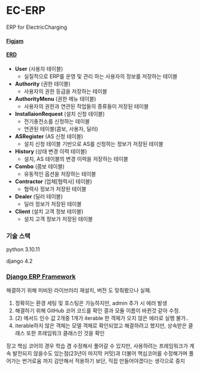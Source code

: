# EC-ERP
ERP for ElectricCharging

#### [Figjam](https://www.figma.com/board/qfnAYMr465GPgesbUgnaJ2/%EC%A0%84%EA%B8%B0%EC%B6%A9%EC%A0%84%EC%86%8C_ERP?node-id=0-1&t=oOI0q1hnH0WGPg6D-0)
#### [ERD](https://www.erdcloud.com/d/x8CkAhn5bPjbQ5Zk2)
- **User** (사용자 테이블)
  - 실질적으로 ERP를 운영 및 관리 하는 사용자의 정보를 저장하는 테이블
- **Authority** (권한 테이블)
  - 사용자의 권한 등급을 저장하는 테이블
- **AuthorityMenu** (권한 메뉴 테이블)
  - 사용자의 권한과 연관된 작업들의 종류들이 저장된 테이블
- **InstallaionRequest** (설치 신청 테이블)
  - 전기충전소를 신청하는 테이블
  - 연관된 테이블(콤보, 사용자, 딜러)
- **ASRegister** (AS 신청 테이블)
  - 설치 신청 테이블 기반으로 AS를 신청하는 정보가 저장된 테이블
- **History** (상태 변경 이력 테이블)
  - 설치, AS 테이블의 변경 이력을 저장하는 테이블
- **Combo** (콤보 테이블)
  - 유동적인 옵션을 저장하는 테이블
- **Contractor** (업체[협력사] 테이블)
  - 협력사 정보가 저장된 테이블
- **Dealer** (딜러 테이블)
  - 딜러 정보가 저장된 테이블
- **Client** (설치 고객 정보 테이블)
  - 설치 고객 정보가 저장된 테이블


### 기술 스택
python 3.10.11

django 4.2


### [Django ERP Framework](https://django-erp-framework.readthedocs.io/en/latest/index.html)

해결하기 위해 미비된 라이브러리 재설치, 버전 도 맞춰봤으나 실패.

1. 정확히는 환경 세팅 및 호스팅은 가능하지만, admin 추가 시 에러 발생
2. 해결하기 위해 GitHub 코어 코드를 확인 결과 모듈 이름이 바뀐것 같아 수정.
3. (2) 메서드 인수 값 2개중 1개가 iterable 한 객체가 오지 않은 에러로 실행 불가..
4. iterable하지 않은 객체는 모델 객체로 확인되었고 해결하려고 했지만, 상속받은 클래스 또한 프레임워크 클래스인 것을 확인

장고 핵심 코어의 경우 학습 겸 수정해서 풀어갈 수 있지만, 사용하려는 프레임워크가 계속 발전되지 않을수도 있는점(23년이 마지막 커밋)과 더불어 핵심코어를 수정해가며 풀어가는 번거로움 까지 감안해서 적용하기 보단, 직접 만들어야겠다는 생각으로 중지
